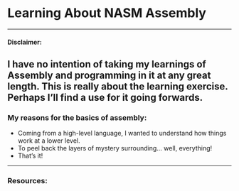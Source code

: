 # Learning About NASM Assembly
---

#### Disclaimer:
I have no intention of taking my learnings of Assembly and programming in it at any great length. This is really about the learning exercise. Perhaps I’ll find a use for it going forwards.
---

### My reasons for the basics of assembly:
- Coming from a high-level language, I wanted to understand how things work at a lower level.
- To peel back the layers of mystery surrounding… well, everything!
- That’s it!
---

### Resources:
